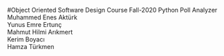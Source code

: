 #Object Oriented Software Design Course Fall-2020 Python Poll Analyzer  
Muhammed Enes Aktürk  
Yunus Emre Ertunç  
Mahmut Hilmi Arıkmert  
Kerim Boyacı  
Hamza Türkmen  
